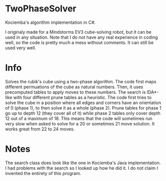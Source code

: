 # TwoPhaseSolver
Kociemba's algorithm implementation in C#. 

I originaly made for a Mindstorms EV3 cube-solving robot, but it can be used in any situation. Note that I do not have any real experience in coding well, so the code is pretty much a mess without comments. It can still be used very well.

# Info
Solves the rubik's cube using a two-phase algorithm. The code first maps different permuations of the cube as natural numbers. Then, it uses precomputed tables to apply moves to these numbers. The search is IDA*-like with four different prune tables as a heuristic. The code first tries to solve the cube in a position where all edges and corners have an orientation of 0 (phase 1), to then solve it as a whole (phase 2). Prune tables for phase 1 go up to depth 12 (they cover all of it) while phase 2 tables only cover depth 12 out of a maximum of 18. This means that the code will sometimes run very slow when asked to solve for a 20 or sometimes 21 move solution. It works great from 22 to 24 moves.

# Notes
The search class does look like the one in Kociemba's Java implementation. I had problems with the search so I looked up how he did it. I do not claim I invented the entirety of this program.
